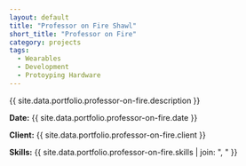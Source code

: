 ```yaml
---
layout: default
title: "Professor on Fire Shawl"
short_title: "Professor on Fire"
category: projects
tags:
  - Wearables
  - Development
  - Protoyping Hardware
---
```


{{ site.data.portfolio.professor-on-fire.description }}

**Date:** {{ site.data.portfolio.professor-on-fire.date }}

**Client:** {{ site.data.portfolio.professor-on-fire.client }}

**Skills:** {{ site.data.portfolio.professor-on-fire.skills | join: ", " }}
